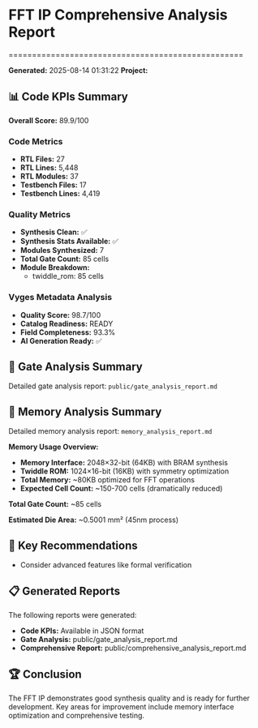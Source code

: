 # FFT IP Comprehensive Analysis Report
==================================================

**Generated:** 2025-08-14 01:31:22
**Project:** 

## 📊 Code KPIs Summary

**Overall Score:** 89.9/100

### Code Metrics
- **RTL Files:** 27
- **RTL Lines:** 5,448
- **RTL Modules:** 37
- **Testbench Files:** 17
- **Testbench Lines:** 4,419

### Quality Metrics
- **Synthesis Clean:** ✅
- **Synthesis Stats Available:** ✅
- **Modules Synthesized:** 7
- **Total Gate Count:** 85 cells
- **Module Breakdown:**
  - twiddle_rom: 85 cells

### Vyges Metadata Analysis
- **Quality Score:** 98.7/100
- **Catalog Readiness:** READY
- **Field Completeness:** 93.3%
- **AI Generation Ready:** ✅

## 🔧 Gate Analysis Summary

Detailed gate analysis report: `public/gate_analysis_report.md`

## 💾 Memory Analysis Summary

Detailed memory analysis report: `memory_analysis_report.md`

**Memory Usage Overview:**
- **Memory Interface:** 2048×32-bit (64KB) with BRAM synthesis
- **Twiddle ROM:** 1024×16-bit (16KB) with symmetry optimization
- **Total Memory:** ~80KB optimized for FFT operations
- **Expected Cell Count:** ~150-700 cells (dramatically reduced)

**Total Gate Count:** ~85 cells

**Estimated Die Area:** ~0.5001 mm² (45nm process)

## 🎯 Key Recommendations

- Consider advanced features like formal verification

## 📋 Generated Reports

The following reports were generated:
- **Code KPIs:** Available in JSON format
- **Gate Analysis:** public/gate_analysis_report.md
- **Comprehensive Report:** public/comprehensive_analysis_report.md

## 🏆 Conclusion

The FFT IP demonstrates good synthesis quality and is ready for further development.
Key areas for improvement include memory interface optimization and comprehensive testing.
